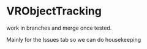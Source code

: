 # VRObjectTracking

work in branches and merge once tested.

Mainly for the Issues tab so we can do housekeeping

